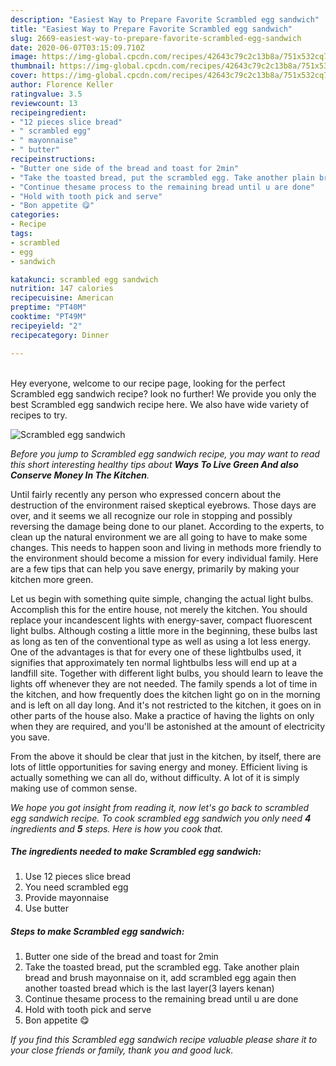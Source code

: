 ```yaml
---
description: "Easiest Way to Prepare Favorite Scrambled egg sandwich"
title: "Easiest Way to Prepare Favorite Scrambled egg sandwich"
slug: 2669-easiest-way-to-prepare-favorite-scrambled-egg-sandwich
date: 2020-06-07T03:15:09.710Z
image: https://img-global.cpcdn.com/recipes/42643c79c2c13b8a/751x532cq70/scrambled-egg-sandwich-recipe-main-photo.jpg
thumbnail: https://img-global.cpcdn.com/recipes/42643c79c2c13b8a/751x532cq70/scrambled-egg-sandwich-recipe-main-photo.jpg
cover: https://img-global.cpcdn.com/recipes/42643c79c2c13b8a/751x532cq70/scrambled-egg-sandwich-recipe-main-photo.jpg
author: Florence Keller
ratingvalue: 3.5
reviewcount: 13
recipeingredient:
- "12 pieces slice bread"
- " scrambled egg"
- " mayonnaise"
- " butter"
recipeinstructions:
- "Butter one side of the bread and toast for 2min"
- "Take the toasted bread, put the scrambled egg. Take another plain bread and brush mayonnaise on it, add scrambled egg again then another toasted bread which is the last layer(3 layers kenan)"
- "Continue thesame process to the remaining bread until u are done"
- "Hold with tooth pick and serve"
- "Bon appetite 😋"
categories:
- Recipe
tags:
- scrambled
- egg
- sandwich

katakunci: scrambled egg sandwich 
nutrition: 147 calories
recipecuisine: American
preptime: "PT40M"
cooktime: "PT49M"
recipeyield: "2"
recipecategory: Dinner

---
```

<br>
Hey everyone, welcome to our recipe page, looking for the perfect Scrambled egg sandwich recipe? look no further! We provide you only the best Scrambled egg sandwich recipe here. We also have wide variety of recipes to try.
<br>


![Scrambled egg sandwich](https://img-global.cpcdn.com/recipes/42643c79c2c13b8a/751x532cq70/scrambled-egg-sandwich-recipe-main-photo.jpg)

<i>Before you jump to Scrambled egg sandwich recipe, you may want to read this short interesting healthy tips about 
<strong>Ways To Live Green And also Conserve Money In The Kitchen</strong>.</i>
</br>

Until fairly recently any person who expressed concern about the destruction of the environment raised skeptical eyebrows. Those days are over, and it seems we all recognize our role in stopping and possibly reversing the damage being done to our planet. According to the experts, to clean up the natural environment we are all going to have to make some changes. This needs to happen soon and living in methods more friendly to the environment should become a mission for every individual family. Here are a few tips that can help you save energy, primarily by making your kitchen more green.

Let us begin with something quite simple, changing the actual light bulbs. Accomplish this for the entire house, not merely the kitchen. You should replace your incandescent lights with energy-saver, compact fluorescent light bulbs. Although costing a little more in the beginning, these bulbs last as long as ten of the conventional type as well as using a lot less energy. One of the advantages is that for every one of these lightbulbs used, it signifies that approximately ten normal lightbulbs less will end up at a landfill site. Together with different light bulbs, you should learn to leave the lights off whenever they are not needed. The family spends a lot of time in the kitchen, and how frequently does the kitchen light go on in the morning and is left on all day long. And it's not restricted to the kitchen, it goes on in other parts of the house also. Make a practice of having the lights on only when they are required, and you'll be astonished at the amount of electricity you save.

From the above it should be clear that just in the kitchen, by itself, there are lots of little opportunities for saving energy and money. Efficient living is actually something we can all do, without difficulty. A lot of it is simply making use of common sense.


<i>We hope you got insight from reading it, now let's go back to scrambled egg sandwich recipe. To cook scrambled egg sandwich you only need <strong>4</strong> ingredients and <strong>5</strong> steps. Here is how you cook that.
</i>

##### The ingredients needed to make Scrambled egg sandwich:

1. Use 12 pieces slice bread
1. You need  scrambled egg
1. Provide  mayonnaise
1. Use  butter


##### Steps to make Scrambled egg sandwich:

1. Butter one side of the bread and toast for 2min
1. Take the toasted bread, put the scrambled egg. Take another plain bread and brush mayonnaise on it, add scrambled egg again then another toasted bread which is the last layer(3 layers kenan)
1. Continue thesame process to the remaining bread until u are done
1. Hold with tooth pick and serve
1. Bon appetite 😋


<i>If you find this Scrambled egg sandwich recipe valuable please share it to your close friends or family, thank you and good luck.</i>
